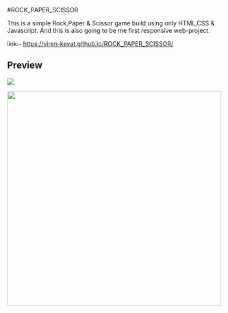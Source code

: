 #ROCK_PAPER_SCISSOR

This is a simple Rock,Paper & Scissor game build using only HTML,CSS & Javascript.
And this is also going to be me first responsive web-project.

link:- https://viren-kevat.github.io/ROCK_PAPER_SCISSOR/

<h2>Preview</h2>

<img src="![Desktop_mode_Preview](/ROCK_PAPER_SCISSOR/img/Desktop_mode.png)" />
<br/>

<img
src="![Mobile_preview](/ROCK_PAPER_SCISSOR/img/mobile_preview.jpg)"
height="500"
      width="auto"
    />
